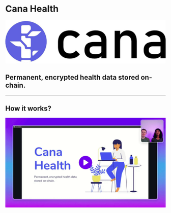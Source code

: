 # Cana Health
![Cana Health Logo](canahealth-logo.jpeg)
## Permanent, encrypted health data stored on-chain.
---
## How it works?
[![Video GIF](presentation-video-sneak-peak.gif)](https://tella.video/cana-health-solana-video-dynt)